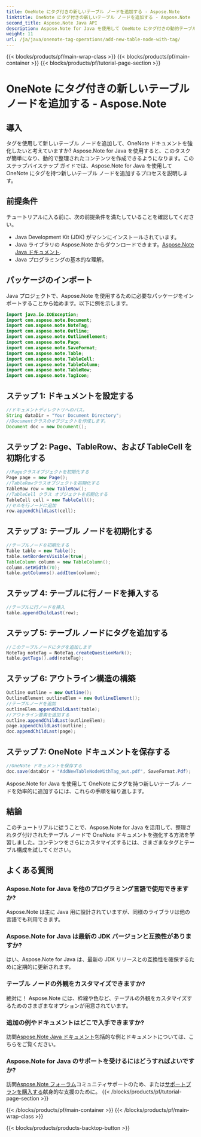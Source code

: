 ```yaml
---
title: OneNote にタグ付きの新しいテーブル ノードを追加する - Aspose.Note
linktitle: OneNote にタグ付きの新しいテーブル ノードを追加する - Aspose.Note
second_title: Aspose.Note Java API
description: Aspose.Note for Java を使用して OneNote にタグ付きの動的テーブル ノードを追加する方法を学習します。ドキュメントの整理を簡単に強化します。
weight: 11
url: /ja/java/onenote-tag-operations/add-new-table-node-with-tag/
---
```


{{< blocks/products/pf/main-wrap-class >}}
{{< blocks/products/pf/main-container >}}
{{< blocks/products/pf/tutorial-page-section >}}

# OneNote にタグ付きの新しいテーブル ノードを追加する - Aspose.Note

## 導入
タグを使用して新しいテーブル ノードを追加して、OneNote ドキュメントを強化したいと考えていますか? Aspose.Note for Java を使用すると、このタスクが簡単になり、動的で整理されたコンテンツを作成できるようになります。このステップバイステップ ガイドでは、Aspose.Note for Java を使用して OneNote にタグを持つ新しいテーブル ノードを追加するプロセスを説明します。
## 前提条件
チュートリアルに入る前に、次の前提条件を満たしていることを確認してください。
- Java Development Kit (JDK) がマシンにインストールされています。
-  Java ライブラリの Aspose.Note からダウンロードできます。[Aspose.Note Java ドキュメント](https://reference.aspose.com/note/java/).
- Java プログラミングの基本的な理解。
## パッケージのインポート
Java プロジェクトで、Aspose.Note を使用するために必要なパッケージをインポートすることから始めます。以下に例を示します。
```java
import java.io.IOException;
import com.aspose.note.Document;
import com.aspose.note.NoteTag;
import com.aspose.note.Outline;
import com.aspose.note.OutlineElement;
import com.aspose.note.Page;
import com.aspose.note.SaveFormat;
import com.aspose.note.Table;
import com.aspose.note.TableCell;
import com.aspose.note.TableColumn;
import com.aspose.note.TableRow;
import com.aspose.note.TagIcon;
```
## ステップ 1: ドキュメントを設定する
```java
//ドキュメントディレクトリへのパス。
String dataDir = "Your Document Directory";
//Documentクラスのオブジェクトを作成します。
Document doc = new Document();
```
## ステップ 2: Page、TableRow、および TableCell を初期化する
```java
//Pageクラスオブジェクトを初期化する
Page page = new Page();
//TableRowクラスオブジェクトを初期化する
TableRow row = new TableRow();
//TableCell クラス オブジェクトを初期化する
TableCell cell = new TableCell();
//セルを行ノードに追加
row.appendChildLast(cell);
```
## ステップ 3: テーブル ノードを初期化する
```java
//テーブルノードを初期化する
Table table = new Table();
table.setBordersVisible(true);
TableColumn column = new TableColumn();
column.setWidth(70);
table.getColumns().addItem(column);
```
## ステップ 4: テーブルに行ノードを挿入する
```java
//テーブルに行ノードを挿入
table.appendChildLast(row);
```
## ステップ 5: テーブル ノードにタグを追加する
```java
//このテーブルノードにタグを追加します
NoteTag noteTag = NoteTag.createQuestionMark();
table.getTags().add(noteTag);
```
## ステップ 6: アウトライン構造の構築
```java
Outline outline = new Outline();
OutlineElement outlineElem = new OutlineElement();
//テーブルノードを追加
outlineElem.appendChildLast(table);
//アウトライン要素を追加する
outline.appendChildLast(outlineElem);
page.appendChildLast(outline);
doc.appendChildLast(page);
```
## ステップ 7: OneNote ドキュメントを保存する
```java
//OneNote ドキュメントを保存する
doc.save(dataDir + "AddNewTableNodeWithTag_out.pdf", SaveFormat.Pdf);
```
Aspose.Note for Java を使用して OneNote にタグを持つ新しいテーブル ノードを効率的に追加するには、これらの手順を繰り返します。
## 結論
このチュートリアルに従うことで、Aspose.Note for Java を活用して、整理されタグ付けされたテーブル ノードで OneNote ドキュメントを強化する方法を学習しました。コンテンツをさらにカスタマイズするには、さまざまなタグとテーブル構成を試してください。
## よくある質問
### Aspose.Note for Java を他のプログラミング言語で使用できますか?
Aspose.Note は主に Java 用に設計されていますが、同様のライブラリは他の言語でも利用できます。
### Aspose.Note for Java は最新の JDK バージョンと互換性がありますか?
はい、Aspose.Note for Java は、最新の JDK リリースとの互換性を確保するために定期的に更新されます。
### テーブル ノードの外観をカスタマイズできますか?
絶対に！ Aspose.Note には、枠線や色など、テーブルの外観をカスタマイズするためのさまざまなオプションが用意されています。
### 追加の例やドキュメントはどこで入手できますか?
訪問[Aspose.Note Java ドキュメント](https://reference.aspose.com/note/java/)包括的な例とドキュメントについては、こちらをご覧ください。
### Aspose.Note for Java のサポートを受けるにはどうすればよいですか?
訪問[Aspose.Note フォーラム](https://forum.aspose.com/c/note/28)コミュニティサポートのため、または[サポートプランを購入する](https://purchase.aspose.com/buy)献身的な支援のために。
{{< /blocks/products/pf/tutorial-page-section >}}

{{< /blocks/products/pf/main-container >}}
{{< /blocks/products/pf/main-wrap-class >}}

{{< blocks/products/products-backtop-button >}}
